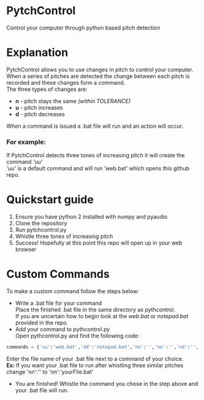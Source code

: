 # PytchControl
Control your computer through python based pitch detection  


# Explanation
PytchControl allows you to use changes in pitch to control your computer.  
When a series of pitches are detected the change between each pitch is recorded and these changes form a command.  
The three types of changes are:  
+ **n** - pitch stays the same *(within TOLERANCE)*  
+ **u** - pitch increases  
+ **d** - pitch decreases  

When a command is issued a .bat file will run and an action will occur.  


### For example:  
If PytchControl detects three tones of increasing pitch it will create the command *'uu'*  
*'uu'* is a default command and will run 'web.bat' which opens this github repo.  


# Quickstart guide
1. Ensure you have python 2 installed with numpy and pyaudio  
2. Clone the repository  
3. Run pytchcontrol.py  
4. Whistle three tones of increasing pitch  
5. Success! Hopefully at this point this repo will open up in your web browser

# Custom Commands
To make a custom command follow the steps below:  
+ Write a .bat file for your command  
Place the finished .bat file in the same directory as pythcontrol.  
If you are uncertain how to begin look at the *web.bat* or *notepad.bat* provided in the repo.    
+ Add your command to pythcontrol.py  
Open pythcontrol.py and find the following code:  
```python
commands = {'uu':'web.bat','dd':'notepad.bat','nn':'','nu':'','nd':'','un':'','ud':'','dn':'','du':''}  
```
Enter the file name of your .bat file next to a command of your choice.  
**Ex:** If you want your .bat file to run after whistling three similar pitches change 'nn':'' to 'nn':'yourFile.bat'  
+ You are finished! Whistle the command you chose in the step above and your .bat file will run.  